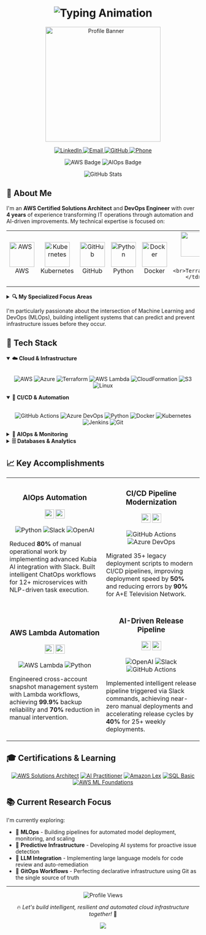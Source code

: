 <!-- Enhanced GitHub Profile README for Naganathan Paramasivam -->

<h1 align="center">
  <img src="https://readme-typing-svg.herokuapp.com?font=Montserrat&weight=600&size=28&pause=1000&center=true&vCenter=true&width=800&lines=Naganathan+Paramasivam;DevOps+%26+AIOps+Engineer;AWS+Certified+Solutions+Architect;Cloud+Automation+%7C+CI%2FCD+%7C+Kubernetes+%7C+AI" alt="Typing Animation" />
</h1>

<p align="center">
  <img src="https://user-images.githubusercontent.com/74038190/212750996-938b257b-266c-45a7-9af7-655341c0f58b.gif" height="300" alt="Profile Banner"/>
</p>

<div align="center">
  <a href="https://www.linkedin.com/in/naganathan-paramasivam/" target="_blank">
    <img src="https://img.shields.io/badge/LinkedIn-0077B5?style=for-the-badge&logo=linkedin&logoColor=white" alt="LinkedIn" />
  </a>
  <a href="mailto:nathannathan42242@gmail.com">
    <img src="https://img.shields.io/badge/Email-D14836?style=for-the-badge&logo=gmail&logoColor=white" alt="Email" />
  </a>
  <a href="https://github.com/naganathan01">
    <img src="https://img.shields.io/badge/GitHub-100000?style=for-the-badge&logo=github&logoColor=white" alt="GitHub" />
  </a>
  <a href="tel:+918838611237">
    <img src="https://img.shields.io/badge/Phone-4285F4?style=for-the-badge&logo=google-voice&logoColor=white" alt="Phone" />
  </a>
</div>

<p align="center">
  <img src="https://img.shields.io/badge/AWS-Solutions%20Architect%20Associate-%23FF9900?style=for-the-badge&logo=amazonaws&logoColor=white" alt="AWS Badge" />
  <img src="https://img.shields.io/badge/AIOps-Specialist-6802DD?style=for-the-badge&logo=amazoncloudwatch&logoColor=white" alt="AIOps Badge" />
</p>

<div align="center">
  <img src="https://github-readme-stats.vercel.app/api?username=naganathan01&show_icons=true&count_private=true&hide_border=true&title_color=1f6feb&icon_color=39d353&text_color=ffffff&bg_color=0d1117" alt="GitHub Stats" />
</div>

## 🧠 About Me

I'm an **AWS Certified Solutions Architect** and **DevOps Engineer** with over **4 years** of experience transforming IT operations through automation and AI-driven improvements. My technical expertise is focused on:

<table align="center">
  <tr>
    <td align="center" width="96">
      <img src="https://techstack-generator.vercel.app/aws-icon.svg" alt="AWS" width="65" height="65" />
      <br>AWS
    </td>
    <td align="center" width="96">
      <img src="https://techstack-generator.vercel.app/kubernetes-icon.svg" alt="Kubernetes" width="65" height="65" />
      <br>Kubernetes
    </td>
    <td align="center" width="96">
      <img src="https://techstack-generator.vercel.app/github-icon.svg" alt="GitHub" width="65" height="65" />
      <br>GitHub
    </td>
    <td align="center" width="96">
      <img src="https://techstack-generator.vercel.app/python-icon.svg" alt="Python" width="65" height="65" />
      <br>Python
    </td>
    <td align="center" width="96">
      <img src="https://techstack-generator.vercel.app/docker-icon.svg" alt="Docker" width="65" height="65" />
      <br>Docker
    </td>
    <td align="center" width="96">
      <img src="https://www.vectorlogo.zone/logos/terraformio/terraformio-icon.svg" width="65" height="65" />
      
      <br>Terraform
    </td>
  </tr>
</table>

<details>
  <summary><b>🔍 My Specialized Focus Areas</b></summary>
  <br>
  <ul>
    <li>🏗️ <b>Infrastructure as Code:</b> Building scalable and repeatable cloud environments with Terraform and AWS CloudFormation</li>
    <li>🚢 <b>Containerized Workloads:</b> Orchestrating applications using Docker and Kubernetes (EKS)</li>
    <li>🔄 <b>CI/CD Automation:</b> Implementing robust pipelines with Azure DevOps and GitHub Actions</li>
    <li>📊 <b>Monitoring & Observability:</b> Setting up comprehensive cloud monitoring with CloudWatch, Grafana and Prometheus</li>
    <li>⚡ <b>Serverless Architecture:</b> Developing event-driven solutions with AWS Lambda</li>
    <li>🤖 <b>AIOps Integration:</b> Pioneering AI-powered operations with Kubia AI and custom ML models</li>
    <li>🔧 <b>ChatOps:</b> Building sophisticated Slack-based operational workflows</li>
  </ul>
</details>

I'm particularly passionate about the intersection of Machine Learning and DevOps (MLOps), building intelligent systems that can predict and prevent infrastructure issues before they occur.

## 🚀 Tech Stack

<details open>
  <summary><b>☁️ Cloud & Infrastructure</b></summary>
  <br>
  <p align="center">
    <img src="https://img.shields.io/badge/AWS-%23FF9900.svg?style=for-the-badge&logo=amazon-aws&logoColor=white" alt="AWS" />
    <img src="https://img.shields.io/badge/azure-%230072C6.svg?style=for-the-badge&logo=microsoftazure&logoColor=white" alt="Azure" />
    <img src="https://img.shields.io/badge/terraform-%235835CC.svg?style=for-the-badge&logo=terraform&logoColor=white" alt="Terraform" />
    <img src="https://img.shields.io/badge/AWS%20Lambda-%23FF9900.svg?style=for-the-badge&logo=aws-lambda&logoColor=white" alt="AWS Lambda" />
    <img src="https://img.shields.io/badge/AWS%20CloudFormation-%23FF9900.svg?style=for-the-badge&logo=amazon-aws&logoColor=white" alt="CloudFormation" />
    <img src="https://img.shields.io/badge/AWS%20S3-%23569A31.svg?style=for-the-badge&logo=amazon-s3&logoColor=white" alt="S3" />
    <img src="https://img.shields.io/badge/Linux-FCC624?style=for-the-badge&logo=linux&logoColor=black" alt="Linux" />
  </p>
</details>

<details open>
  <summary><b>🔄 CI/CD & Automation</b></summary>
  <br>
  <p align="center">
    <img src="https://img.shields.io/badge/github%20actions-%232671E5.svg?style=for-the-badge&logo=githubactions&logoColor=white" alt="GitHub Actions" />
    <img src="https://img.shields.io/badge/Azure%20DevOps-%230078D7.svg?style=for-the-badge&logo=azure-devops&logoColor=white" alt="Azure DevOps" />
    <img src="https://img.shields.io/badge/python-3670A0?style=for-the-badge&logo=python&logoColor=ffdd54" alt="Python" />
    <img src="https://img.shields.io/badge/Docker-%232496ED.svg?style=for-the-badge&logo=docker&logoColor=white" alt="Docker" />
    <img src="https://img.shields.io/badge/kubernetes-%23326ce5.svg?style=for-the-badge&logo=kubernetes&logoColor=white" alt="Kubernetes" />
    <img src="https://img.shields.io/badge/jenkins-%232C5263.svg?style=for-the-badge&logo=jenkins&logoColor=white" alt="Jenkins" />
    <img src="https://img.shields.io/badge/git-%23F05033.svg?style=for-the-badge&logo=git&logoColor=white" alt="Git" />
  </p>
</details>

<details>
  <summary><b>🧠 AIOps & Monitoring</b></summary>
  <br>
  <p align="center">
    <img src="https://img.shields.io/badge/Slack-4A154B?style=for-the-badge&logo=slack&logoColor=white" alt="Slack" />
    <img src="https://img.shields.io/badge/AWS%20CloudWatch-%23FF9900.svg?style=for-the-badge&logo=amazon-cloudwatch&logoColor=white" alt="CloudWatch" />
    <img src="https://img.shields.io/badge/prometheus-%23E6522C.svg?style=for-the-badge&logo=prometheus&logoColor=white" alt="Prometheus" />
    <img src="https://img.shields.io/badge/grafana-%23F46800.svg?style=for-the-badge&logo=grafana&logoColor=white" alt="Grafana" />
    <img src="https://img.shields.io/badge/OpenAI-%23412991.svg?style=for-the-badge&logo=openai&logoColor=white" alt="OpenAI" />
    <img src="https://img.shields.io/badge/Machine%20Learning-%23FF6F00.svg?style=for-the-badge&logo=tensorflow&logoColor=white" alt="Machine Learning" />
    <img src="https://img.shields.io/badge/FreshService-%2300B388.svg?style=for-the-badge&logo=freshworks&logoColor=white" alt="FreshService" />
  </p>
</details>

<details>
  <summary><b>🗄️ Databases & Analytics</b></summary>
  <br>
  <p align="center">
    <img src="https://img.shields.io/badge/MySQL-%234479A1.svg?style=for-the-badge&logo=mysql&logoColor=white" alt="MySQL" />
    <img src="https://img.shields.io/badge/Microsoft%20SQL%20Server-CC2927?style=for-the-badge&logo=microsoft%20sql%20server&logoColor=white" alt="MSSQL" />
    <img src="https://img.shields.io/badge/Power%20BI-F2C811?style=for-the-badge&logo=powerbi&logoColor=black" alt="Power BI" />
    <img src="https://img.shields.io/badge/AWS%20DynamoDB-4053D6?style=for-the-badge&logo=amazon-dynamodb&logoColor=white" alt="DynamoDB" />
    <img src="https://img.shields.io/badge/postgres-%23316192.svg?style=for-the-badge&logo=postgresql&logoColor=white" alt="PostgreSQL" />
    <img src="https://img.shields.io/badge/AWS%20RDS-%23527FFF.svg?style=for-the-badge&logo=amazon-rds&logoColor=white" alt="RDS" />
  </p>
</details>

## 📈 Key Accomplishments

<table>
  <tr>
    <td width="50%">
      <h3 align="center">AIOps Automation</h3>
      <div align="center">
        <a href="#" target="_blank"><img src="https://raw.githubusercontent.com/rahuldkjain/github-profile-readme-generator/master/src/images/icons/Social/youtube.svg" width="24" height="24" /></a>
        <a href="#" target="_blank"><img src="https://raw.githubusercontent.com/rahuldkjain/github-profile-readme-generator/master/src/images/icons/Social/github.svg" width="24" height="24" /></a>
      </div>
      <p align="center">
        <img src="https://img.shields.io/badge/Python-3670A0?style=flat-square&logo=python&logoColor=ffdd54" alt="Python" />
        <img src="https://img.shields.io/badge/Slack-4A154B?style=flat-square&logo=slack&logoColor=white" alt="Slack" />
        <img src="https://img.shields.io/badge/OpenAI-%23412991.svg?style=flat-square&logo=openai&logoColor=white" alt="OpenAI" />
      </p>
      <p>
        Reduced <b>80%</b> of manual operational work by implementing advanced Kubia AI integration with Slack. Built intelligent ChatOps workflows for 12+ microservices with NLP-driven task execution.
      </p>
    </td>
    <td width="50%">
      <h3 align="center">CI/CD Pipeline Modernization</h3>
      <div align="center">
        <a href="#" target="_blank"><img src="https://raw.githubusercontent.com/rahuldkjain/github-profile-readme-generator/master/src/images/icons/Social/youtube.svg" width="24" height="24" /></a>
        <a href="#" target="_blank"><img src="https://raw.githubusercontent.com/rahuldkjain/github-profile-readme-generator/master/src/images/icons/Social/github.svg" width="24" height="24" /></a>
      </div>
      <p align="center">
        <img src="https://img.shields.io/badge/GitHub%20Actions-%232671E5.svg?style=flat-square&logo=githubactions&logoColor=white" alt="GitHub Actions" />
        <img src="https://img.shields.io/badge/Azure%20DevOps-%230078D7.svg?style=flat-square&logo=azure-devops&logoColor=white" alt="Azure DevOps" />
      </p>
      <p>
        Migrated 35+ legacy deployment scripts to modern CI/CD pipelines, improving deployment speed by <b>50%</b> and reducing errors by <b>90%</b> for A+E Television Network.
      </p>
    </td>
  </tr>
  <tr>
    <td width="50%">
      <h3 align="center">AWS Lambda Automation</h3>
      <div align="center">
        <a href="#" target="_blank"><img src="https://raw.githubusercontent.com/rahuldkjain/github-profile-readme-generator/master/src/images/icons/Social/youtube.svg" width="24" height="24" /></a>
        <a href="#" target="_blank"><img src="https://raw.githubusercontent.com/rahuldkjain/github-profile-readme-generator/master/src/images/icons/Social/github.svg" width="24" height="24" /></a>
      </div>
      <p align="center">
        <img src="https://img.shields.io/badge/AWS%20Lambda-%23FF9900.svg?style=flat-square&logo=aws-lambda&logoColor=white" alt="AWS Lambda" />
        <img src="https://img.shields.io/badge/Python-3670A0?style=flat-square&logo=python&logoColor=ffdd54" alt="Python" />
      </p>
      <p>
        Engineered cross-account snapshot management system with Lambda workflows, achieving <b>99.9%</b> backup reliability and <b>70%</b> reduction in manual intervention.
      </p>
    </td>
    <td width="50%">
      <h3 align="center">AI-Driven Release Pipeline</h3>
      <div align="center">
        <a href="#" target="_blank"><img src="https://raw.githubusercontent.com/rahuldkjain/github-profile-readme-generator/master/src/images/icons/Social/youtube.svg" width="24" height="24" /></a>
        <a href="#" target="_blank"><img src="https://raw.githubusercontent.com/rahuldkjain/github-profile-readme-generator/master/src/images/icons/Social/github.svg" width="24" height="24" /></a>
      </div>
      <p align="center">
        <img src="https://img.shields.io/badge/OpenAI-%23412991.svg?style=flat-square&logo=openai&logoColor=white" alt="OpenAI" />
        <img src="https://img.shields.io/badge/Slack-4A154B?style=flat-square&logo=slack&logoColor=white" alt="Slack" />
        <img src="https://img.shields.io/badge/GitHub%20Actions-%232671E5.svg?style=flat-square&logo=githubactions&logoColor=white" alt="GitHub Actions" />
      </p>
      <p>
        Implemented intelligent release pipeline triggered via Slack commands, achieving near-zero manual deployments and accelerating release cycles by <b>40%</b> for 25+ weekly deployments.
      </p>
    </td>
  </tr>
</table>

## 🎓 Certifications & Learning

<p align="center">
  <a href="#"><img src="https://img.shields.io/badge/AWS%20Certified%20Solutions%20Architect-Associate-%23FF9900?style=for-the-badge&logo=amazonaws&logoColor=white" alt="AWS Solutions Architect" /></a>
  <a href="#"><img src="https://img.shields.io/badge/AI%20Practitioner-In%20Progress-%236f42c1?style=for-the-badge&logo=tensorflow&logoColor=white" alt="AI Practitioner" /></a>
  <a href="#"><img src="https://img.shields.io/badge/Amazon%20Lex-232F3E?style=for-the-badge&logo=amazon-aws&logoColor=white" alt="Amazon Lex" /></a>
  <a href="#"><img src="https://img.shields.io/badge/SQL%20Basic-4479A1?style=for-the-badge&logo=mysql&logoColor=white" alt="SQL Basic" /></a>
  <a href="#"><img src="https://img.shields.io/badge/AWS%20ML%20Foundations-232F3E?style=for-the-badge&logo=amazon-aws&logoColor=white" alt="AWS ML Foundations" /></a>
</p>

## 📚 Current Research Focus

I'm currently exploring:

- 🤖 **MLOps** - Building pipelines for automated model deployment, monitoring, and scaling
- 🔮 **Predictive Infrastructure** - Developing AI systems for proactive issue detection 
- 💬 **LLM Integration** - Implementing large language models for code review and auto-remediation
- 🔄 **GitOps Workflows** - Perfecting declarative infrastructure using Git as the single source of truth

---

<p align="center">
  <img src="https://komarev.com/ghpvc/?username=naganathan01&color=blueviolet&style=for-the-badge" alt="Profile Views" />
</p>

<p align="center">
  🔥 <i>Let's build intelligent, resilient and automated cloud infrastructure together!</i> 🚀
</p>

<p align="center">
  <img src="https://capsule-render.vercel.app/api?type=waving&color=gradient&height=100&section=footer" />
</p>
